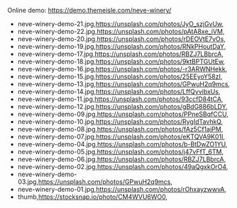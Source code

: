 Online demo: https://demo.themeisle.com/neve-winery/


- neve-winery-demo-21.jpg,https://unsplash.com/photos/JyO_szjGvUw,
- neve-winery-demo-22.jpg,https://unsplash.com/photos/pAtA8xe_iVM,
- neve-winery-demo-20.jpg,https://unsplash.com/photos/rDEOVtE7vOs,
- neve-winery-demo-19.jpg,https://unsplash.com/photos/RNkPHoutDaY,
- neve-winery-demo-17.jpg,https://unsplash.com/photos/RBZJ7LBbrcA,
- neve-winery-demo-18.jpg,https://unsplash.com/photos/9ktBPTGUtEw,
- neve-winery-demo-16.jpg,https://unsplash.com/photos/-r3ARWNHekk,
- neve-winery-demo-15.jpg,https://unsplash.com/photos/25EEyoY58zI,
- neve-winery-demo-13.jpg,https://unsplash.com/photos/GPwuH2q9mcs,
- neve-winery-demo-14.jpg,https://unsplash.com/photos/LffQyvibxUs,
- neve-winery-demo-11.jpg,https://unsplash.com/photos/93ccfD84tCA,
- neve-winery-demo-12.jpg,https://unsplash.com/photos/gBdG886bLDY,
- neve-winery-demo-09.jpg,https://unsplash.com/photos/PPneSBqfCCU,
- neve-winery-demo-10.jpg,https://unsplash.com/photos/RygIdTavhkQ,
- neve-winery-demo-08.jpg,https://unsplash.com/photos/fAz5Cf1ajPM,
- neve-winery-demo-07.jpg,https://unsplash.com/photos/eKTQVA9K01I,
- neve-winery-demo-04.jpg,https://unsplash.com/photos/b-BtDwZO1YU,
- neve-winery-demo-05.jpg,https://unsplash.com/photos/j47vFfT_6TM,
- neve-winery-demo-06.jpg,https://unsplash.com/photos/RBZJ7LBbrcA,
- neve-winery-demo-02.jpg,https://unsplash.com/photos/49aQgxkOrO4,
- neve-winery-demo-03.jpg,https://unsplash.com/photos/GPwuH2q9mcs,
- neve-winery-demo-01.jpg,https://unsplash.com/photos/rOhxayzwwvA,
- thumb,https://stocksnap.io/photo/CM4WVU6WO0,